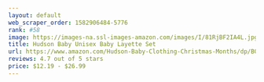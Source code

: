 ```yaml
---
layout: default 
﻿web_scraper_order: 1582906484-5776
rank: #58
image: https://images-na.ssl-images-amazon.com/images/I/81RjBF2IA4L.jpg
title: Hudson Baby Unisex Baby Layette Set
url: https://www.amazon.com/Hudson-Baby-Clothing-Christmas-Months/dp/B07G5MB3HR/ref=zg_mw_fashion_58?_encoding=UTF8&psc=1&refRID=AZBY6YMEBY865ZWC08K7
reviews: 4.7 out of 5 stars
price: $12.19 - $26.99
---
```

